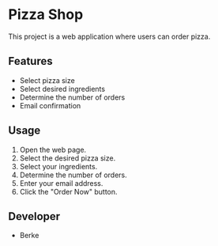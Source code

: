 # Pizza Shop

This project is a web application where users can order pizza.

## Features

- Select pizza size
- Select desired ingredients
- Determine the number of orders
- Email confirmation

## Usage

1. Open the web page.
2. Select the desired pizza size.
3. Select your ingredients.
4. Determine the number of orders.
5. Enter your email address.
6. Click the "Order Now" button.

## Developer

- Berke
